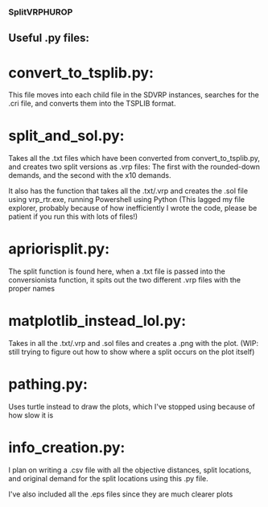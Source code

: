 ### SplitVRPHUROP

## Useful .py files:

# convert_to_tsplib.py: 
This file moves into each child file in the SDVRP instances, searches for the .cri file, and converts them into the TSPLIB format.

# split_and_sol.py: 
Takes all the .txt files which have been converted from convert_to_tsplib.py, and creates two split versions as .vrp files: 
The first with the rounded-down demands, and the second with the x10 demands.

It also has the function that takes all the .txt/.vrp and creates the .sol file using vrp_rtr.exe, running Powershell using Python (This lagged my file explorer, probably because
of how inefficiently I wrote the code, please be patient if you run this with lots of files!)

# apriorisplit.py: 
The split function is found here, when a .txt file is passed into the conversionista function, it spits out the two different .vrp files with the proper names

# matplotlib_instead_lol.py: 
Takes in all the .txt/.vrp and .sol files and creates a .png with the plot. (WIP: still trying to figure out how to show where a split occurs on the
plot itself)

# pathing.py: 
Uses turtle instead to draw the plots, which I've stopped using because of how slow it is

# info_creation.py: 
I plan on writing a .csv file with all the objective distances, split locations, and original demand for the split locations using this .py file.

I've also included all the .eps files since they are much clearer plots
